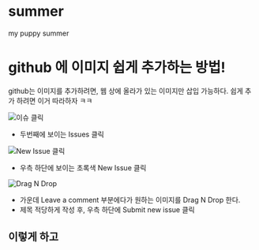 # summer
my puppy summer

# github 에 이미지 쉽게 추가하는 방법! 

github는 이미지를 추가하려면, 웹 상에 올라가 있는 이미지만 삽입 가능하다.
쉽게 추가 하려면 이거 따라하자 ㅋㅋ

![이슈 클릭](https://user-images.githubusercontent.com/48010847/54072213-057e6d80-42bb-11e9-84b8-2f3a11ab19e2.PNG)
* 두번째에 보이는 Issues 클릭


![New Issue 클릭](https://user-images.githubusercontent.com/48010847/54072214-057e6d80-42bb-11e9-8916-61aa2f291f0d.PNG)
* 우측 하단에 보이는 초록색 New Issue 클릭


![Drag N Drop](https://user-images.githubusercontent.com/48010847/54072212-04e5d700-42bb-11e9-9610-1a87428ce056.PNG)
* 가운데 Leave a comment 부분에다가 원하는 이미지를 Drag N Drop 한다.
* 제목 적당하게 작성 후, 우측 하단에 Submit new issue 클릭


## 이렇게 하고 



